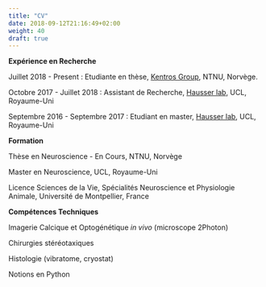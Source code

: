 ```yaml
---
title: "CV"
date: 2018-09-12T21:16:49+02:00
weight: 40
draft: true
---
```

__Expérience en Recherche__

Juillet 2018 - Present : Etudiante en thèse, <a href="https://www.ntnu.edu/kavli/research/kentros"> Kentros Group</a>, NTNU, Norvège.

Octobre 2017 - Juillet 2018 : Assistant de Recherche, <a href="http://www.dendrites.org"> Hausser lab</a>, UCL, Royaume-Uni

Septembre 2016 - Septembre 2017 : Etudiant en master,  <a href="http://www.dendrites.org"> Hausser lab</a>, UCL, Royaume-Uni

__Formation__

Thèse en Neuroscience - En Cours, NTNU, Norvège

Master en Neuroscience, UCL, Royaume-Uni

Licence Sciences de la Vie, Spécialités Neuroscience et Physiologie Animale, Université de Montpellier, France

__Compétences Techniques__

Imagerie Calcique et Optogénétique *in vivo* (microscope 2Photon)

Chirurgies stéréotaxiques

Histologie (vibratome, cryostat)

Notions en Python
